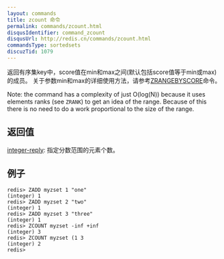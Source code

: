 ```yaml
---
layout: commands
title: zcount 命令
permalink: commands/zcount.html
disqusIdentifier: command_zcount
disqusUrl: http://redis.cn/commands/zcount.html
commandsType: sortedsets
discuzTid: 1079
---
```


返回有序集key中，score值在min和max之间(默认包括score值等于min或max)的成员。 关于参数min和max的详细使用方法，请参考[ZRANGEBYSCORE](/commands/zrangebyscore.html)命令。

Note: the command has a complexity of just O(log(N)) because it uses elements ranks (see `ZRANK`) to get an idea of the range. Because of this there is no need to do a work proportional to the size of the range.

## 返回值

[integer-reply](/topics/protocol#integer-reply): 指定分数范围的元素个数。

## 例子

	redis> ZADD myzset 1 "one"
	(integer) 1
	redis> ZADD myzset 2 "two"
	(integer) 1
	redis> ZADD myzset 3 "three"
	(integer) 1
	redis> ZCOUNT myzset -inf +inf
	(integer) 3
	redis> ZCOUNT myzset (1 3
	(integer) 2
	redis> 
